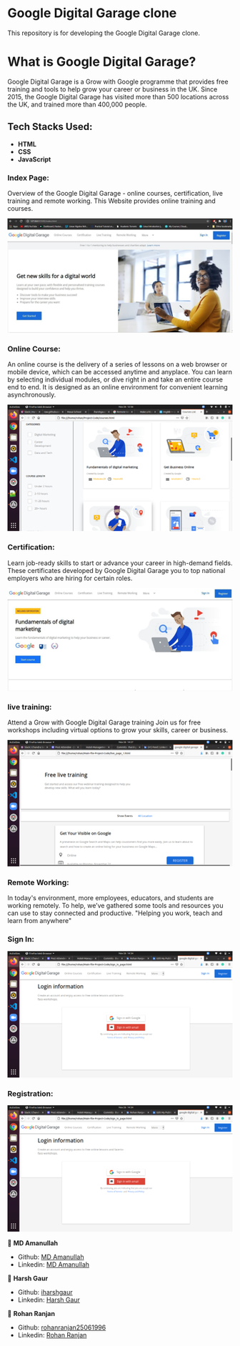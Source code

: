 # Google Digital Garage clone
This repository is for developing the Google Digital Garage clone.





# What is Google Digital Garage?
Google Digital Garage is a Grow with Google programme that provides free training and tools to help grow your career or business in the UK. Since 2015, the Google Digital Garage has visited more than 500 locations across the UK, and trained more than 400,000 people.

## Tech Stacks Used:
 
- **HTML**
- **CSS**
- **JavaScript**

### **Index Page:**

Overview of the Google Digital Garage - online courses, certification, live training and remote working.
This Website provides online training and courses.

<img src="1.png">



### **Online Course:**

An online course is the delivery of a series of lessons on a web browser or mobile device, which can be accessed anytime and anyplace. You can learn by selecting individual modules, or dive right in and take an entire course end to end. It is designed as an online environment for convenient learning asynchronously.

<img src="online-course.png">

### **Certification:**

Learn job-ready skills to start or advance your career in high-demand fields. These certificates developed by Google Digital Garage you to top national employers who are hiring for certain roles.

<img src="3.png">

### **live training:**

Attend a Grow with Google Digital Garage training Join us for free workshops including virtual options to grow your skills, career or business.

<img src="live-page.png">

### **Remote Working:**

In today's environment, more employees, educators, and students are working remotely. To help, we’ve gathered some tools and resources you can use to stay connected and productive.
"Helping you work, teach and learn from anywhere"

### **Sign In:**

<img src="sign-in-page.png">


### **Registration:**

<img src="register-page.png">

 👤 **MD Amanullah**

- Github: [MD Amanullah](https://github.com/Amanullah21)
- Linkedin: [MD Amanullah
](https://www.linkedin.com/mwlite/in/md-amanullah-0239691798)


👤 **Harsh Gaur**

- Github: [iharshgaur](https://github.com/iharshgaur)
- Linkedin: [Harsh Gaur](https://www.linkedin.com/in/harsh-gaur-099849142/)

👤 **Rohan Ranjan**

- Github: [rohanranjan25061996](https://github.com/rohanranjan25061996)
- Linkedin: [Rohan Ranjan](www.linkedin.com/in/rohan-ranjan-3a3048130)
